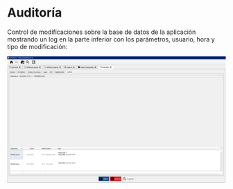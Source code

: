 # Auditoría

Control de modificaciones sobre la base de datos de la aplicación mostrando un log en la parte inferior con los parámetros, usuario, hora y tipo de modificación:

![](<../../../.gitbook/assets/image (31).png>)
